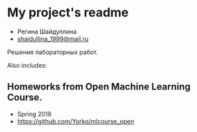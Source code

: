 # My project's readme

* Регина Шайдуллина
* shaidullina_1999@mail.ru

Решения лабораторных работ.

Also includes:

## Homeworks from Open Machine Learning Course.

* Spring 2018
* https://github.com/Yorko/mlcourse_open